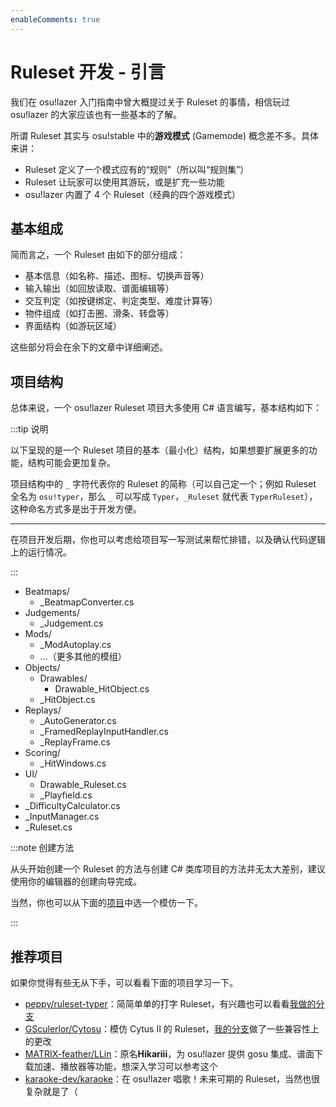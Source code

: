 ```yaml
---
enableComments: true
---
```


# Ruleset 开发 - 引言

我们在 osu!lazer 入门指南中曾大概提过关于 Ruleset 的事情，相信玩过 osu!lazer 的大家应该也有一些基本的了解。

所谓 Ruleset 其实与 osu!stable 中的**游戏模式** (Gamemode) 概念差不多。具体来讲：

- Ruleset 定义了一个模式应有的“规则”（所以叫“规则集”）
- Ruleset 让玩家可以使用其游玩，或是扩充一些功能
- osu!lazer 内置了 4 个 Ruleset（经典的四个游戏模式）

## 基本组成

简而言之，一个 Ruleset 由如下的部分组成：

- 基本信息（如名称、描述、图标、切换声音等）
- 输入输出（如回放读取、谱面编辑等）
- 交互判定（如按键绑定、判定类型、难度计算等）
- 物件组成（如打击圈、滑条、转盘等）
- 界面结构（如游玩区域）

这些部分将会在余下的文章中详细阐述。

## 项目结构

总体来说，一个 osu!lazer Ruleset 项目大多使用 C# 语言编写，基本结构如下：

:::tip 说明

以下呈现的是一个 Ruleset 项目的基本（最小化）结构，如果想要扩展更多的功能，结构可能会更加复杂。

项目结构中的 `_` 字符代表你的 Ruleset 的简称（可以自己定一个；例如 Ruleset 全名为 `osu!typer`，那么 `_` 可以写成 `Typer`，`_Ruleset` 就代表 `TyperRuleset`），这种命名方式多是出于开发方便。

---

在项目开发后期，你也可以考虑给项目写一写测试来帮忙排错，以及确认代码逻辑上的运行情况。

:::

- Beatmaps/
  - _BeatmapConverter.cs
- Judgements/
  - _Judgement.cs
- Mods/
  - _ModAutoplay.cs
  - ...（更多其他的模组）
- Objects/
  - Drawables/
    - Drawable_HitObject.cs
  - _HitObject.cs
- Replays/
  - _AutoGenerator.cs
  - _FramedReplayInputHandler.cs
  - _ReplayFrame.cs
- Scoring/
  - _HitWindows.cs
- UI/
  - Drawable_Ruleset.cs
  - _Playfield.cs
- _DifficultyCalculator.cs
- _InputManager.cs
- _Ruleset.cs

:::note 创建方法

从头开始创建一个 Ruleset 的方法与创建 C# 类库项目的方法并无太大差别，建议使用你的编辑器的创建向导完成。

当然，你也可以从下面的[项目](#推荐项目)中选一个模仿一下。

:::

## 推荐项目

如果你觉得有些无从下手，可以看看下面的项目学习一下。

- [peppy/ruleset-typer](https://github.com/peppy/ruleset-typer)：简简单单的打字 Ruleset，有兴趣也可以看看[我做的分支](https://github.com/CloneWith/ruleset-typer)
- [GSculerlor/Cytosu](https://github.com/GSculerlor/Cytosu)：模仿 Cytus II 的 Ruleset，[我的分支](https://github.com/CloneWith/Cytosu)做了一些兼容性上的更改
- [MATRIX-feather/LLin](https://github.com/MATRIX-feather/LLin)：原名**Hikariii**，为 osu!lazer 提供 gosu 集成、谱面下载加速、播放器等功能，想深入学习可以参考这个
- [karaoke-dev/karaoke](https://github.com/karaoke-dev/karaoke)：在 osu!lazer 唱歌！未来可期的 Ruleset，当然也很复杂就是了（
